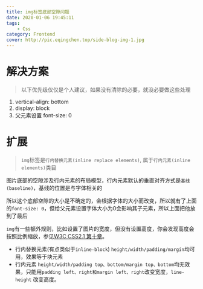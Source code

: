 ```yaml
---
title: img标签底部空隙问题
date: 2020-01-06 19:45:11
tags:
    - Css
category: Frontend
cover: http://pic.eqingchen.top/side-blog-img-1.jpg
---
```


# 解决方案
> 以下优先级仅仅是个人建议，如果没有清除的必要，就没必要做这些处理
1. vertical-align: bottom
2. display: block
3. 父元素设置 font-size: 0

# 扩展
> `img`标签是`行内替换元素(inline replace elements)`, 属于`行内元素(inline elements)`类目

图片底部的空隙涉及行内元素的布局模型，行内元素默认的垂直对齐方式是`基线(baseline)`，基线的位置是与字体相关的

所以这个底部空隙的大小是不确定的，会根据字体的大小而改变，所以就有了上面的`font-size: 0`，但给父元素设置字体大小为0会影响其子元素，所以上面把他放到了最后

`img`有一些额外规则，比如设置了图片的宽度，但没有设置高度，你会发现高度会按照比例缩放，参见[W3C CSS2.1 第十章](https://www.w3.org/TR/CSS21/visudet.html#inline-replaced-width)。

* 行内替换元素(有点类似于`inline-block`)
    `height/width/padding/margin`均可用，效果等于块元素
* 行内元素
    `height/width/padding top、bottom/margin top、bottom`均无效果，只能用`padding left、right和margin left、right`改变宽度，`line-height` 改变高度。
